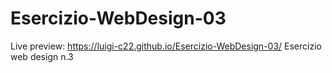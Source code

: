 # Esercizio-WebDesign-03
Live preview: https://luigi-c22.github.io/Esercizio-WebDesign-03/
Esercizio web design n.3
